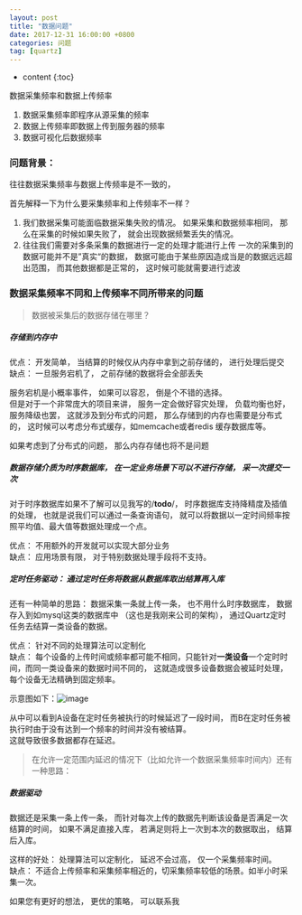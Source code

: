 ```yaml
---
layout: post
title: "数据问题"
date: 2017-12-31 16:00:00 +0800
categories: 问题
tag: [quartz]
---
```

* content
{:toc}


数据采集频率和数据上传频率


1. 数据采集频率即程序从源采集的频率
2. 数据上传频率即数据上传到服务器的频率
3. 数据可视化后数据频率

<!-- more -->
### 问题背景：
往往数据采集频率与数据上传频率是不一致的， 

首先解释一下为什么要采集频率和上传频率不一样？

1. 我们数据采集可能面临数据采集失败的情况。 如果采集和数据频率相同， 那么在采集的时候如果失败了， 就会出现数据频繁丢失的情况。
2. 往往我们需要对多条采集的数据进行一定的处理才能进行上传 
一次的采集到的数据可能并不是”真实“的数据， 数据可能由于某些原因造成当是的数据远远超出范围， 而其他数据都是正常的， 这时候可能就需要进行滤波



### 数据采集频率不同和上传频率不同所带来的问题
> 数据被采集后的数据存储在哪里？  

#####  存储到内存中

优点： 开发简单， 当结算的时候仅从内存中拿到之前存储的， 进行处理后提交  
缺点： 一旦服务宕机了， 之前存储的数据将会全部丢失

服务宕机是小概率事件， 如果可以容忍， 倒是个不错的选择。   
但是对于一个非常庞大的项目来讲， 服务一定会做好容灾处理， 负载均衡也好， 服务降级也罢， 这就涉及到分布式的问题， 那么存储到的内存也需要是分布式的， 这时候可以考虑分布式缓存，如memcache或者redis 缓存数据库等。

如果考虑到了分布式的问题， 那么内存存储也将不是问题

##### 数据存储介质为时序数据库， 在一定业务场景下可以不进行存储， 采一次提交一次  
对于时序数据库如果不了解可以见我写的/**todo**/， 时序数据库支持降精度及插值的处理， 也就是说我们可以通过一条查询语句， 就可以将数据以一定时间频率按照平均值、最大值等数据处理成一个点。

优点： 不用额外的开发就可以实现大部分业务  
缺点： 应用场景有限， 对于特别数据处理手段将不支持。


##### 定时任务驱动： 通过定时任务将数据从数据库取出结算再入库
还有一种简单的思路： 数据采集一条就上传一条， 也不用什么时序数据库， 数据存入到如mysql这类的数据库中 （这也是我刚来公司的架构）， 通过Quartz定时任务去结算一类设备的数据。



优点： 针对不同的处理算法可以定制化  
缺点： 每个设备的上传时间或频率都可能不相同，只能针对**一类设备**一个定时时间，而同一类设备来的数据时间不同的， 这就造成很多设备数据会被延时处理， 每个设备无法精确到固定频率。 

示意图如下：![image](http://upload.ouliu.net/i/20171207213602aveqf.png)

从中可以看到A设备在定时任务被执行的时候延迟了一段时间， 而B在定时任务被执行时由于没有达到一个频率的时间并没有被结算。  
这就导致很多数据都存在延迟。


> 在允许一定范围内延迟的情况下（比如允许一个数据采集频率时间内）还有一种思路：
#####  数据驱动
数据还是采集一条上传一条， 而针对每次上传的数据先判断该设备是否满足一次结算的时间， 如果不满足直接入库， 若满足则将上一次到本次的数据取出， 结算后入库。

这样的好处： 处理算法可以定制化， 延迟不会过高， 仅一个采集频率时间。   
缺点： 不适合上传频率和采集频率相近的，切采集频率较低的场景。如半小时采集一次。






如果您有更好的想法， 更优的策略， 可以联系我
